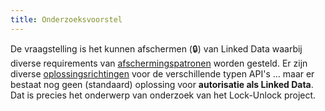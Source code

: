 ```yaml
---
title: Onderzoeksvoorstel
---
```

De vraagstelling is het kunnen afschermen (:lock:) van Linked Data waarbij diverse requirements van
[afschermingspatronen](./afschermingspatronen.md) worden gesteld. Er zijn diverse
[oplossingsrichtingen](./oplossingsrichtingen.md) voor de verschillende typen API's ... maar er
bestaat nog geen (standaard) oplossing voor **autorisatie als Linked Data**. Dat is precies het
onderwerp van onderzoek van het Lock-Unlock project.

